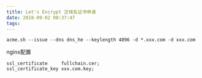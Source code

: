 ```yaml
---
title: Let's Encrypt 泛域名证书申请
date: 2018-09-02 00:37:47
tags:
---
```


```shell
acme.sh --issue --dns dns_he --keylength 4096 -d *.xxx.com -d xxx.com
```

nginx配置

```shell
ssl_certificate     fullchain.cer;
ssl_certificate_key xxx.com.key;
```

